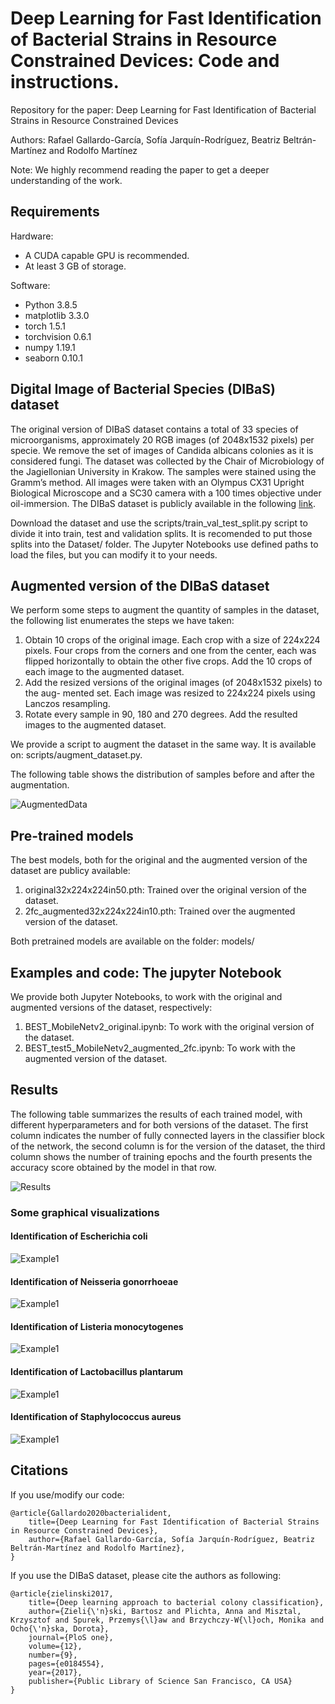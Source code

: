 # Deep Learning for Fast Identification of Bacterial Strains in Resource Constrained Devices: Code and instructions.
Repository for the paper: Deep Learning for Fast Identification of Bacterial Strains in Resource Constrained Devices

Authors: Rafael Gallardo-García, Sofía Jarquín-Rodríguez, Beatriz Beltrán-Martínez and Rodolfo Martínez

Note: We highly recommend reading the paper to get a deeper understanding of the work.

## Requirements
Hardware:

- A CUDA capable GPU is recommended.
- At least 3 GB of storage.

Software:

- Python 3.8.5
- matplotlib 3.3.0
- torch 1.5.1
- torchvision 0.6.1
- numpy 1.19.1
- seaborn 0.10.1


## Digital Image of Bacterial Species (DIBaS) dataset
The original version of DIBaS dataset contains a total of 33 species of microorganisms, approximately 20 RGB images (of 2048x1532 pixels) per specie. We remove the set of images of Candida albicans colonies as it is considered fungi. The dataset was collected by the Chair of Microbiology of the Jagiellonian University in Krakow. The samples were stained using the Gramm’s method. All images were taken with an Olympus CX31 Upright Biological Microscope and a SC30 camera with a 100 times objective under oil-immersion. The DIBaS dataset is publicly available in the following [link](http://misztal.edu.pl/software/databases/dibas/).

Download the dataset and use the scripts/train_val_test_split.py script to divide it into train, test and validation splits. It is recomended to put those splits into the Dataset/ folder. The Jupyter Notebooks use defined paths to load the files, but you can modify it to your needs.

## Augmented version of the DIBaS dataset
We perform some steps to augment the quantity of samples in the dataset, the following list enumerates the steps we have taken:

1. Obtain 10 crops of the original image. Each crop with a size of 224x224 pixels.
Four crops from the corners and one from the center, each was flipped horizontally
to obtain the other five crops. Add the 10 crops of each image to the augmented
dataset.
2. Add the resized versions of the original images (of 2048x1532 pixels) to the aug-
mented set. Each image was resized to 224x224 pixels using Lanczos resampling.
3. Rotate every sample in 90, 180 and 270 degrees. Add the resulted images to the
augmented dataset.

We provide a script to augment the dataset in the same way. It is available on: scripts/augment_dataset.py.

The following table shows the distribution of samples before and after the augmentation.

![AugmentedData](res/augmented.png)

## Pre-trained models
The best models, both for the original and the augmented version of the dataset are publicy available:

1. original32x224x224in50.pth: Trained over the original version of the dataset.
2. 2fc_augmented32x224x224in10.pth: Trained over the augmented version of the dataset.

Both pretrained models are available on the folder: models/

## Examples and code: The jupyter Notebook
We provide both Jupyter Notebooks, to work with the original and augmented versions of the dataset, respectively:

1. BEST_MobileNetv2_original.ipynb: To work with the original version of the dataset.
2. BEST_test5_MobileNetv2_augmented_2fc.ipynb: To work with the augmented version of the dataset.

## Results
The following table summarizes the results of each trained model, with different hyperparameters and for both versions of the dataset. The first column indicates the number of fully connected layers in the classifier block of the network, the second column is for the version of the dataset, the third column shows the number of training epochs and the fourth presents the accuracy score obtained by the model in that row.

![Results](res/accuracy.png)

### Some graphical visualizations
#### Identification of Escherichia coli

![Example1](res/Ecoli.png)

#### Identification of Neisseria gonorrhoeae

![Example1](res/gonorrhoea.png)

#### Identification of Listeria monocytogenes

![Example1](res/listeria.png)

#### Identification of Lactobacillus plantarum

![Example1](res/plantarum.png)

#### Identification of Staphylococcus aureus

![Example1](res/staph_aureus.png)

## Citations
If you use/modify our code:
```
@article{Gallardo2020bacterialident,
	title={Deep Learning for Fast Identification of Bacterial Strains in Resource Constrained Devices},
	author={Rafael Gallardo-García, Sofía Jarquín-Rodríguez, Beatriz Beltrán-Martínez and Rodolfo Martínez},
}
```
If you use the DIBaS dataset, please cite the authors as following:
```
@article{zielinski2017,
	title={Deep learning approach to bacterial colony classification},
	author={Zieli{\'n}ski, Bartosz and Plichta, Anna and Misztal, Krzysztof and Spurek, Przemys{\l}aw and Brzychczy-W{\l}och, Monika and Ocho{\'n}ska, Dorota},
	journal={PloS one},
	volume={12},
	number={9},
	pages={e0184554},
	year={2017},
	publisher={Public Library of Science San Francisco, CA USA}
}
